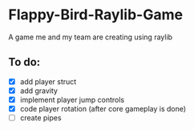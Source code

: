 # Flappy-Bird-Raylib-Game
A game me and my team are creating using raylib

## To do:
- [x] add player struct
- [x] add gravity
- [x] implement player jump controls
- [x] code player rotation (after core gameplay is done)
- [ ] create pipes
